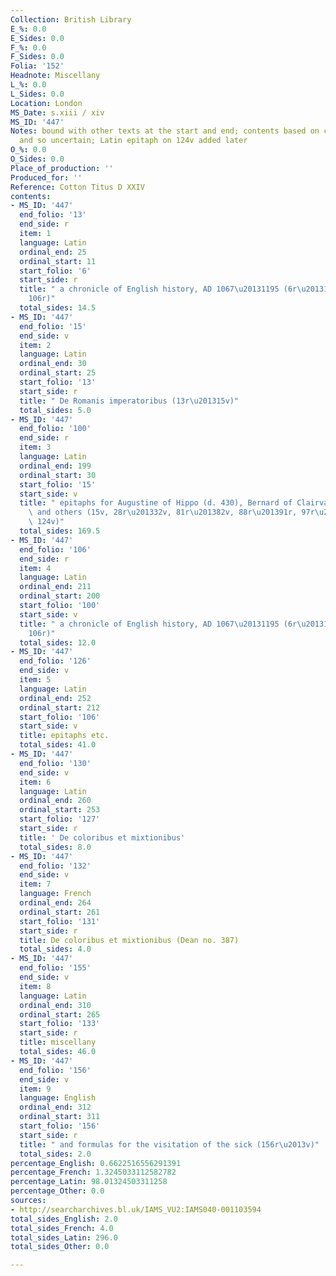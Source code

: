 ```yaml
---
Collection: British Library
E_%: 0.0
E_Sides: 0.0
F_%: 0.0
F_Sides: 0.0
Folia: '152'
Headnote: Miscellany
L_%: 0.0
L_Sides: 0.0
Location: London
MS_Date: s.xiii / xiv
MS_ID: '447'
Notes: bound with other texts at the start and end; contents based on catalogue description
  and so uncertain; Latin epitaph on 124v added later
O_%: 0.0
O_Sides: 0.0
Place_of_production: ''
Produced_for: ''
Reference: Cotton Titus D XXIV
contents:
- MS_ID: '447'
  end_folio: '13'
  end_side: r
  item: 1
  language: Latin
  ordinal_end: 25
  ordinal_start: 11
  start_folio: '6'
  start_side: r
  title: " a chronicle of English history, AD 1067\u20131195 (6r\u201313r, 100v\u2013\
    106r)"
  total_sides: 14.5
- MS_ID: '447'
  end_folio: '15'
  end_side: v
  item: 2
  language: Latin
  ordinal_end: 30
  ordinal_start: 25
  start_folio: '13'
  start_side: r
  title: " De Romanis imperatoribus (13r\u201315v)"
  total_sides: 5.0
- MS_ID: '447'
  end_folio: '100'
  end_side: r
  item: 3
  language: Latin
  ordinal_end: 199
  ordinal_start: 30
  start_folio: '15'
  start_side: v
  title: " epitaphs for Augustine of Hippo (d. 430), Bernard of Clairvaux (d. 1153)\
    \ and others (15v, 28r\u201332v, 81r\u201382v, 88r\u201391r, 97r\u2013v, 107r,\
    \ 124v)"
  total_sides: 169.5
- MS_ID: '447'
  end_folio: '106'
  end_side: r
  item: 4
  language: Latin
  ordinal_end: 211
  ordinal_start: 200
  start_folio: '100'
  start_side: v
  title: " a chronicle of English history, AD 1067\u20131195 (6r\u201313r, 100v\u2013\
    106r)"
  total_sides: 12.0
- MS_ID: '447'
  end_folio: '126'
  end_side: v
  item: 5
  language: Latin
  ordinal_end: 252
  ordinal_start: 212
  start_folio: '106'
  start_side: v
  title: epitaphs etc.
  total_sides: 41.0
- MS_ID: '447'
  end_folio: '130'
  end_side: v
  item: 6
  language: Latin
  ordinal_end: 260
  ordinal_start: 253
  start_folio: '127'
  start_side: r
  title: ' De coloribus et mixtionibus'
  total_sides: 8.0
- MS_ID: '447'
  end_folio: '132'
  end_side: v
  item: 7
  language: French
  ordinal_end: 264
  ordinal_start: 261
  start_folio: '131'
  start_side: r
  title: De coloribus et mixtionibus (Dean no. 387)
  total_sides: 4.0
- MS_ID: '447'
  end_folio: '155'
  end_side: v
  item: 8
  language: Latin
  ordinal_end: 310
  ordinal_start: 265
  start_folio: '133'
  start_side: r
  title: miscellany
  total_sides: 46.0
- MS_ID: '447'
  end_folio: '156'
  end_side: v
  item: 9
  language: English
  ordinal_end: 312
  ordinal_start: 311
  start_folio: '156'
  start_side: r
  title: " and formulas for the visitation of the sick (156r\u2013v)"
  total_sides: 2.0
percentage_English: 0.6622516556291391
percentage_French: 1.3245033112582782
percentage_Latin: 98.01324503311258
percentage_Other: 0.0
sources:
- http://searcharchives.bl.uk/IAMS_VU2:IAMS040-001103594
total_sides_English: 2.0
total_sides_French: 4.0
total_sides_Latin: 296.0
total_sides_Other: 0.0

---
```

